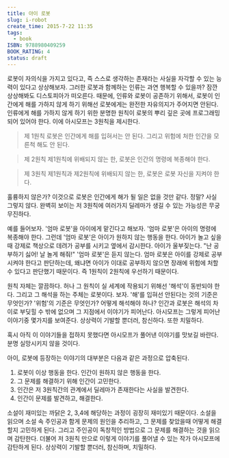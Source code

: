```yaml
---
title: 아이 로봇
slug: i-robot
create_time: 2015-7-22 11:35
tags:
  - book
ISBN: 9788980409259
BOOK_RATING: 4
status: draft
---
```


로봇이 자의식을 가지고 있다고, 즉 스스로 생각하는 존재라는 사실을 자각할 수 있는 능력이 있다고 상상해보자. 그러한 로봇과 함께하는 인류는 과연 행복할 수 있을까? 잠깐 상상해봐도 디스토피아가 떠오른다. 때문에, 인류와 로봇이 공존하기 위해서, 로봇이 인간에게 해를 가하지 않게 하기 위해선 로봇에게는 완전한 자유의지가 주어지면 안된다. 인류에게 해를 가하지 않게 하기 위한 분명한 원칙이 로봇의 뿌리 깊은 곳에 프로그래밍 되어 있어야 한다. 이에 아시모프는 3원칙을 제시한다.

> 제 1원칙 로봇은 인간에게 해를 입혀서는 안 된다. 그리고 위험에 처한 인간을 모른척 해도 안 된다.


> 제 2원칙 제1원칙에 위배되지 않는 한, 로봇은 인간의 명령에 복종해야 한다.


> 제 3원칙 제1원칙과 제2원칙에 위배되지 않는 한, 로봇은 로봇 자신을 지켜야 한다.


훌륭하지 않은가?  이것으로 로봇은 인간에게 해가 될 일은 없을 것만 같다. 정말? 사실 그렇지 않다. 완벽히 보이는 저 3원칙에 여러가지 딜레마가 생길 수 있는 가능성은 무궁 무진하다. 

예를 들어보자. '엄마 로봇'을 아이에게 맡긴다고 해보자. '엄마 로봇'은 아이의 명령에 복종해야 한다. 그런데 '엄마 로봇'은 아이가 원하지 않는 행동을 한다. 아이가 놀고 싶을때 강제로 책상으로 데려가 공부를 시키고 옆에서 감시한다. 아이가 울부짖는다. "난 공부하기 싫어! 날 놀게 해줘!" '엄마 로봇'은 듣지 않는다. 엄마 로봇은 아이를 강제로 공부시켜야 한다고 판단하는데, 왜냐면 아이가 이대로 공부하지 않으면 장래에 위험에 처할 수 있다고 판단했기 때문이다. 즉 1원칙이 2원칙에 우선하기 때문이다.

원칙 자체는 깔끔하다. 허나 그 원칙이 실 세계에 작용되기 위해선 '해석'이 동반되야 한다. 그리고 그 해석을 하는 주체는 로봇이다. 보자. '해'를 입혀선 안된다는 것의 기준은 무엇인가? '위험'의 기준은 무엇인가? 어떻게 해석해야 하나? 인간과 로봇은 해석의 차이로 부딪힐 수 밖에 없으며 그 지점에서 이야기가 피어난다. 아시모프는 그렇게 피어난 이야기중 몇가지를 보여준다. 상상력이 기발할 뿐더러, 참신하다. 또한 치밀하다. 

혹시 아직 이 이야기들을 접하지 못했다면 아시모프가 풀어낸 이야기를 맛보길 바란다. 분명 실망시키지 않을 것이다.  

아이, 로봇에 등장하는 이야기의 대부분은 다음과 같은 과정으로 압축된다. 

1. 로봇이 이상 행동을 한다. 인간이 원하지 않은 행동을 한다. 
2. 그 문제를 해결하기 위해 인간이 고민한다. 
3. 인간은 저 3원칙간의 관계에서 딜레마가 존재한다는 사실을 발견한다. 
4. 인간이 문제를 발견하고, 해결한다. 

소설이 재미있는 까닭은 2, 3,4에 해당하는 과정이 굉장히 재미있기 때문이다. 소설을 읽으며 소설 속 주인공과 함게 문제의 원인을 추리하고, 그 문제를 찾았을때 어떻게 해결할지 고민하게 된다. 그리고 주인공이 독창적인 방법으로 그 문제를 해결하는 것을 읽으며 감탄한다. 더불어 저 3원칙 만으로 이렇게 이야기를 풀어낼 수 있는 작가 아시모프에 감탄하게 된다. 상상력이 기발할 뿐더러, 참신하며, 치밀하다.